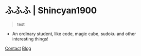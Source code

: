 <!-- _coverpage.md -->

# ふふふ | Shincyan1900

> <a href="https://space.bilibili.com/628626163"><i class="fa-brands fa-bilibili"></i></a>

> test

* An ordinary student, like code, magic cube, sudoku and other interesting things! 

[Contact](https://github.com/shincyan1900/OneMusic)
[Blog](https://shincyan1900.github.io/blog)
